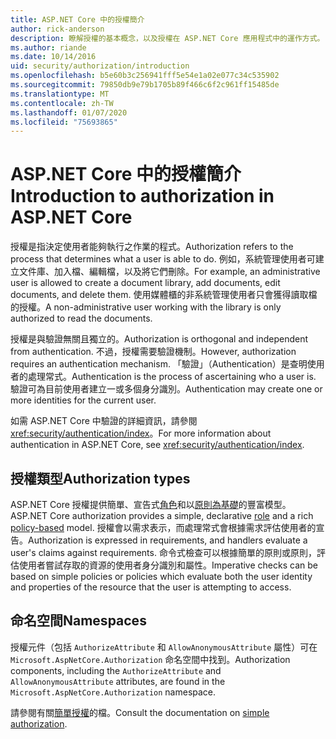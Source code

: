 ```yaml
---
title: ASP.NET Core 中的授權簡介
author: rick-anderson
description: 瞭解授權的基本概念，以及授權在 ASP.NET Core 應用程式中的運作方式。
ms.author: riande
ms.date: 10/14/2016
uid: security/authorization/introduction
ms.openlocfilehash: b5e60b3c256941fff5e54e1a02e077c34c535902
ms.sourcegitcommit: 79850db9e79b1705b89f466c6f2c961ff15485de
ms.translationtype: MT
ms.contentlocale: zh-TW
ms.lasthandoff: 01/07/2020
ms.locfileid: "75693865"
---
```

# <a name="introduction-to-authorization-in-aspnet-core"></a><span data-ttu-id="5d7b6-103">ASP.NET Core 中的授權簡介</span><span class="sxs-lookup"><span data-stu-id="5d7b6-103">Introduction to authorization in ASP.NET Core</span></span>

<a name="security-authorization-introduction"></a>

<span data-ttu-id="5d7b6-104">授權是指決定使用者能夠執行之作業的程式。</span><span class="sxs-lookup"><span data-stu-id="5d7b6-104">Authorization refers to the process that determines what a user is able to do.</span></span> <span data-ttu-id="5d7b6-105">例如，系統管理使用者可建立文件庫、加入檔、編輯檔，以及將它們刪除。</span><span class="sxs-lookup"><span data-stu-id="5d7b6-105">For example, an administrative user is allowed to create a document library, add documents, edit documents, and delete them.</span></span> <span data-ttu-id="5d7b6-106">使用媒體櫃的非系統管理使用者只會獲得讀取檔的授權。</span><span class="sxs-lookup"><span data-stu-id="5d7b6-106">A non-administrative user working with the library is only authorized to read the documents.</span></span>

<span data-ttu-id="5d7b6-107">授權是與驗證無關且獨立的。</span><span class="sxs-lookup"><span data-stu-id="5d7b6-107">Authorization is orthogonal and independent from authentication.</span></span> <span data-ttu-id="5d7b6-108">不過，授權需要驗證機制。</span><span class="sxs-lookup"><span data-stu-id="5d7b6-108">However, authorization requires an authentication mechanism.</span></span> <span data-ttu-id="5d7b6-109">「驗證」（Authentication）是查明使用者的處理常式。</span><span class="sxs-lookup"><span data-stu-id="5d7b6-109">Authentication is the process of ascertaining who a user is.</span></span> <span data-ttu-id="5d7b6-110">驗證可為目前使用者建立一或多個身分識別。</span><span class="sxs-lookup"><span data-stu-id="5d7b6-110">Authentication may create one or more identities for the current user.</span></span>

<span data-ttu-id="5d7b6-111">如需 ASP.NET Core 中驗證的詳細資訊，請參閱 <xref:security/authentication/index>。</span><span class="sxs-lookup"><span data-stu-id="5d7b6-111">For more information about authentication in ASP.NET Core, see <xref:security/authentication/index>.</span></span>

## <a name="authorization-types"></a><span data-ttu-id="5d7b6-112">授權類型</span><span class="sxs-lookup"><span data-stu-id="5d7b6-112">Authorization types</span></span>

<span data-ttu-id="5d7b6-113">ASP.NET Core 授權提供簡單、宣告式[角色](xref:security/authorization/roles)和以[原則為基礎](xref:security/authorization/policies)的豐富模型。</span><span class="sxs-lookup"><span data-stu-id="5d7b6-113">ASP.NET Core authorization provides a simple, declarative [role](xref:security/authorization/roles) and a rich [policy-based](xref:security/authorization/policies) model.</span></span> <span data-ttu-id="5d7b6-114">授權會以需求表示，而處理常式會根據需求評估使用者的宣告。</span><span class="sxs-lookup"><span data-stu-id="5d7b6-114">Authorization is expressed in requirements, and handlers evaluate a user's claims against requirements.</span></span> <span data-ttu-id="5d7b6-115">命令式檢查可以根據簡單的原則或原則，評估使用者嘗試存取的資源的使用者身分識別和屬性。</span><span class="sxs-lookup"><span data-stu-id="5d7b6-115">Imperative checks can be based on simple policies or policies which evaluate both the user identity and properties of the resource that the user is attempting to access.</span></span>

## <a name="namespaces"></a><span data-ttu-id="5d7b6-116">命名空間</span><span class="sxs-lookup"><span data-stu-id="5d7b6-116">Namespaces</span></span>

<span data-ttu-id="5d7b6-117">授權元件（包括 `AuthorizeAttribute` 和 `AllowAnonymousAttribute` 屬性）可在 `Microsoft.AspNetCore.Authorization` 命名空間中找到。</span><span class="sxs-lookup"><span data-stu-id="5d7b6-117">Authorization components, including the `AuthorizeAttribute` and `AllowAnonymousAttribute` attributes, are found in the `Microsoft.AspNetCore.Authorization` namespace.</span></span>

<span data-ttu-id="5d7b6-118">請參閱有關[簡單授權](xref:security/authorization/simple)的檔。</span><span class="sxs-lookup"><span data-stu-id="5d7b6-118">Consult the documentation on [simple authorization](xref:security/authorization/simple).</span></span>
